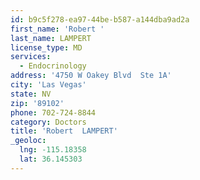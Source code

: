 ```yaml
---
id: b9c5f278-ea97-44be-b587-a144dba9ad2a
first_name: 'Robert '
last_name: LAMPERT
license_type: MD
services:
  - Endocrinology
address: '4750 W Oakey Blvd  Ste 1A'
city: 'Las Vegas'
state: NV
zip: '89102'
phone: 702-724-8844
category: Doctors
title: 'Robert  LAMPERT'
_geoloc:
  lng: -115.18358
  lat: 36.145303
---
```

